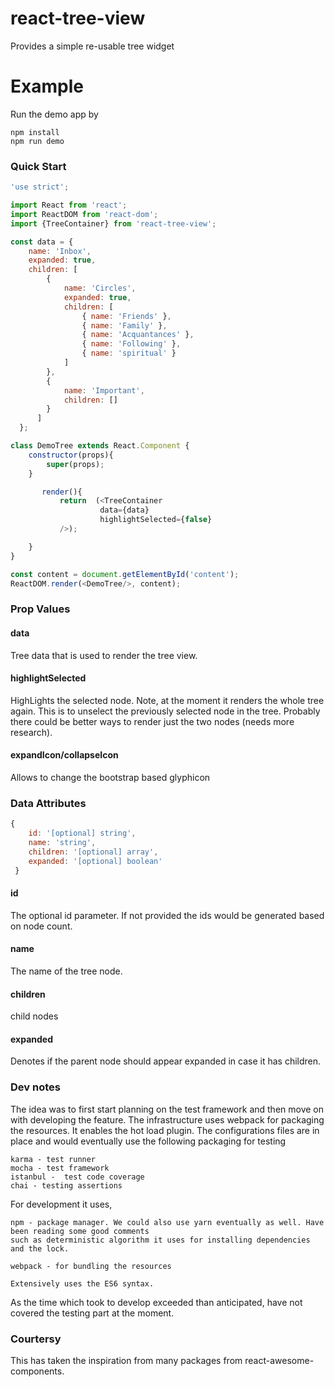 # react-tree-view
Provides a simple re-usable tree widget

# Example
Run the demo app by
```
npm install
npm run demo
```
### Quick Start
```javascript
'use strict';

import React from 'react';
import ReactDOM from 'react-dom';
import {TreeContainer} from 'react-tree-view';

const data = {
    name: 'Inbox',
    expanded: true,
    children: [
        {
            name: 'Circles',
            expanded: true,
            children: [
                { name: 'Friends' },
                { name: 'Family' },
                { name: 'Acquantances' },
                { name: 'Following' },
                { name: 'spiritual' }
            ]
        },
        {
            name: 'Important',
            children: []
        }
      ]
  };

class DemoTree extends React.Component {
    constructor(props){
        super(props);
    }

       render(){
           return  (<TreeContainer
                    data={data}
                    highlightSelected={false}
           />);

    }
}

const content = document.getElementById('content');
ReactDOM.render(<DemoTree/>, content);
```

### Prop Values

#### data
Tree data that is used to render the tree view.

#### highlightSelected
HighLights the selected node. Note, at the moment it renders the whole tree again. This is to unselect the previously selected node in the tree. Probably there could be better ways to render just the two nodes (needs more research).

#### expandIcon/collapseIcon
Allows to change the bootstrap based glyphicon

### Data Attributes

```javascript
{
    id: '[optional] string',
    name: 'string',
    children: '[optional] array',
    expanded: '[optional] boolean'
 }
 ```
#### id
 The optional id parameter. If not provided the ids would be generated based on node count.
 
#### name
 The name of the tree node.
 
#### children
 child nodes
 
#### expanded
Denotes if the parent node should appear expanded in case it has children.

### Dev notes
The idea was to first start planning on the test framework and then move on with developing the feature. The infrastructure uses webpack for packaging the resources. It enables the hot load plugin. The configurations files are in place and would eventually use the following packaging for testing
```
karma - test runner
mocha - test framework
istanbul -  test code coverage
chai - testing assertions
```
For development it uses,
```
npm - package manager. We could also use yarn eventually as well. Have been reading some good comments 
such as deterministic algorithm it uses for installing dependencies and the lock.

webpack - for bundling the resources

Extensively uses the ES6 syntax.
```
As the time which took to develop exceeded than anticipated, have not covered the testing part at the moment.

### Courtersy
This has taken the inspiration from many packages from react-awesome-components.

